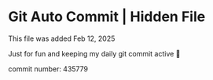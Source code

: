 # Git Auto Commit | Hidden File

This file was added Feb 12, 2025

Just for fun and keeping my daily git commit active 🤪

commit number: 435779
